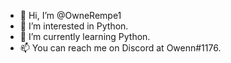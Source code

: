 - 👋 Hi, I’m @OwneRempe1
- 👀 I’m interested in Python.
- 🌱 I’m currently learning Python.
- 📫 You can reach me on Discord at Owenn#1176.

<!---
OwneRempe1/OwneRempe1 is a ✨ special ✨ repository because its `README.md` (this file) appears on your GitHub profile.
You can click the Preview link to take a look at your changes.
--->
